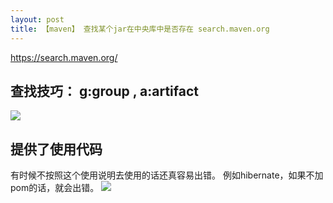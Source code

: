 ```yaml
---
layout: post
title: 【maven】 查找某个jar在中央库中是否存在 search.maven.org
---
```


https://search.maven.org/

## 查找技巧： g:group , a:artifact
![](/docs/images/2020-08-05-16-55-52.png)


## 提供了使用代码
有时候不按照这个使用说明去使用的话还真容易出错。
例如hibernate，如果不加<type>pom</type>的话，就会出错。
![](/docs/images/2020-08-05-17-02-40.png)

